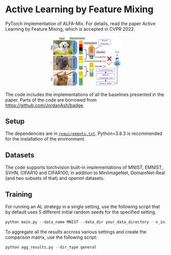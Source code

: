 # Active Learning by Feature Mixing
PyTorch implementation of ALFA-Mix. For details, read the paper Active Learning by Feature Mixing, which is accepted in CVPR 2022.

<div align="center">
  <img width="45%" alt="ALFA-Mix" src="Img1.png">
</div>

The code includes the implementations of all the baselines presented in the paper. Parts of the code are borrowed from https://github.com/JordanAsh/badge.

## Setup
The dependencies are in [`requirements.txt`](requirements.txt). Python=3.8.3 is recommended for the installation of the environment.


## Datasets
The code supports torchvision built-in implementations of MNIST, EMNIST, SVHN, CIFAR10 and CIFAR100, in addition to MiniImageNet, DomainNet-Real (and two subsets of that) and openml datasets.

## Training
For running an AL strategy in a single setting, use the following script that by default uses 5 different initial random seeds for the specified setting. 
```python
python main.py --data_name MNIST --data_dir your_data_directory --n_init_lb 100 --n_query 100 --n_round 15 --learning_rate 0.001 --n_epoch 1000 --model mlp --strategy AlphaMixSampling --alpha_opt --alpha_closed_form_approx --alpha_cap 0.2
```

To aggregate all the results accross various settings and create the comparison matrix, use the following script:
```python
python agg_results.py --dir_type general 
```